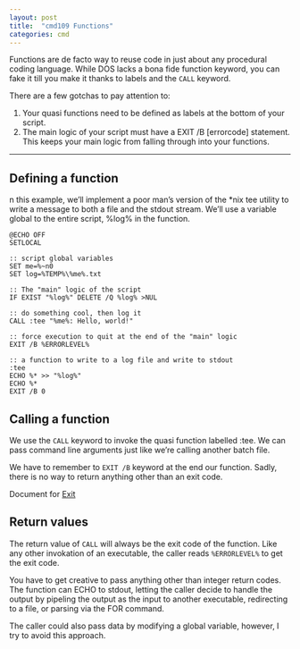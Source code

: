 ```yaml
---
layout: post
title:  "cmd109 Functions"
categories: cmd
---
```

Functions are de facto way to reuse code in just about any procedural coding language. While DOS lacks a bona fide function keyword, you can fake it till you make it thanks to labels and the `CALL` keyword.

There are a few gotchas to pay attention to:

1. Your quasi functions need to be defined as labels at the bottom of your script.
2. The main logic of your script must have a EXIT /B [errorcode] statement. This keeps your main logic from falling through into your functions.
<hr>

## Defining a function
n this example, we’ll implement a poor man’s version of the *nix tee utility to write a message to both a file and the stdout stream. We’ll use a variable global to the entire script, %log% in the function.
```
@ECHO OFF
SETLOCAL

:: script global variables
SET me=%~n0
SET log=%TEMP%\%me%.txt

:: The "main" logic of the script
IF EXIST "%log%" DELETE /Q %log% >NUL

:: do something cool, then log it
CALL :tee "%me%: Hello, world!"

:: force execution to quit at the end of the "main" logic
EXIT /B %ERRORLEVEL%

:: a function to write to a log file and write to stdout
:tee
ECHO %* >> "%log%"
ECHO %*
EXIT /B 0
```

## Calling a function
We use the `CALL` keyword to invoke the quasi function labelled :tee. We can pass command line arguments just like we’re calling another batch file.

We have to remember to `EXIT /B` keyword at the end our function. Sadly, there is no way to return anything other than an exit code.

Document for [Exit](https://ss64.com/nt/exit.html)

## Return values
The return value of `CALL` will always be the exit code of the function. Like any other invokation of an executable, the caller reads `%ERRORLEVEL%` to get the exit code.

You have to get creative to pass anything other than integer return codes. The function can ECHO to stdout, letting the caller decide to handle the output by pipeling the output as the input to another executable, redirecting to a file, or parsing via the FOR command.

The caller could also pass data by modifying a global variable, however, I try to avoid this approach.

